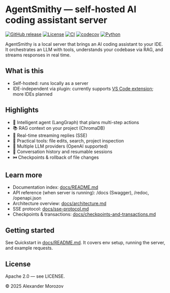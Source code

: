 # AgentSmithy — self-hosted AI coding assistant server

[![GitHub release](https://img.shields.io/github/v/release/AgentSmithyAI/agentsmithy-agent)](https://github.com/AgentSmithyAI/agentsmithy-agent/releases)
[![License](https://img.shields.io/badge/license-Apache--2.0-blue)](LICENSE)
[![CI](https://github.com/AgentSmithyAI/agentsmithy-agent/actions/workflows/workflow.yaml/badge.svg?branch=master)](https://github.com/AgentSmithyAI/agentsmithy-agent/actions/workflows/workflow.yaml)
[![codecov](https://codecov.io/gh/AgentSmithyAI/agentsmithy-agent/branch/master/graph/badge.svg)](https://codecov.io/gh/AgentSmithyAI/agentsmithy-agent)
[![Python](https://img.shields.io/badge/Python-3.13-blue)](https://www.python.org/)

AgentSmithy is a local server that brings an AI coding assistant to your IDE. It orchestrates an LLM with tools, understands your codebase via RAG, and streams responses in real time.

## What is this

- Self-hosted: runs locally as a server
- IDE-independent via plugin: currently supports [VS Code extension](https://github.com/AgentSmithyAI/agentsmithy-vscode); more IDEs planned

## Highlights

- 🤖 Intelligent agent (LangGraph) that plans multi-step actions
- 📚 RAG context on your project (ChromaDB)
- 🔄 Real-time streaming replies (SSE)
- 🧰 Practical tools: file edits, search, project inspection
- 🔌 Multiple LLM providers (OpenAI supported)
- 💬 Conversation history and resumable sessions
- ⏮️ Checkpoints & rollback of file changes

## Learn more

- Documentation index: [docs/README.md](./docs/README.md)
- API reference (when server is running): /docs (Swagger), /redoc, /openapi.json
- Architecture overview: [docs/architecture.md](./docs/architecture.md)
- SSE protocol: [docs/sse-protocol.md](./docs/sse-protocol.md)
- Checkpoints & transactions: [docs/checkpoints-and-transactions.md](./docs/checkpoints-and-transactions.md)

## Getting started

See Quickstart in [docs/README.md](./docs/README.md). It covers env setup, running the server, and example requests.

## License

Apache 2.0 — see LICENSE.

© 2025 Alexander Morozov

